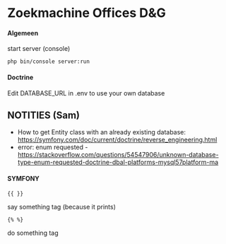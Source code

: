 # Zoekmachine Offices D&G

#### Algemeen
start server (console)
```
php bin/console server:run
```

#### Doctrine
Edit DATABASE_URL in .env to use your own database

## NOTITIES (Sam)

- How to get Entity class with an already existing database: https://symfony.com/doc/current/doctrine/reverse_engineering.html
- error: enum requested   - https://stackoverflow.com/questions/54547906/unknown-database-type-enum-requested-doctrine-dbal-platforms-mysql57platform-ma

#### SYMFONY
```
{{ }}
```
say something tag (because it prints)

```
{% %}
```
do something tag